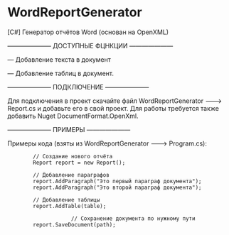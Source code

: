 # WordReportGenerator
[C#] Генератор отчётов Word (основан на OpenXML)


——————— ДОСТУПНЫЕ ФЦНКЦИИ ———————


  — Добавление текста в документ
  
  — Добавление таблиц в документ.


——————— ПОДКЛЮЧЕНИЕ ———————


Для подключения в проект скачайте файл WordReportGenerator ———> Report.cs и добавьте его в свой проект. Для работы требуется также добавить Nuget DocumentFormat.OpenXml.


——————— ПРИМЕРЫ ———————


Примеры кода (взяты из WordReportGenerator ———> Program.cs):

            // Создание нового отчёта
            Report report = new Report();
						
            // Добавление параграфов
            report.AddParagraph("Это первый параграф документа");
            report.AddParagraph("Это второй параграф документа");
						
            // Добавление таблицы
            report.AddTable(table);
						
						// Сохранение документа по нужному пути
            report.SaveDocument(path);
